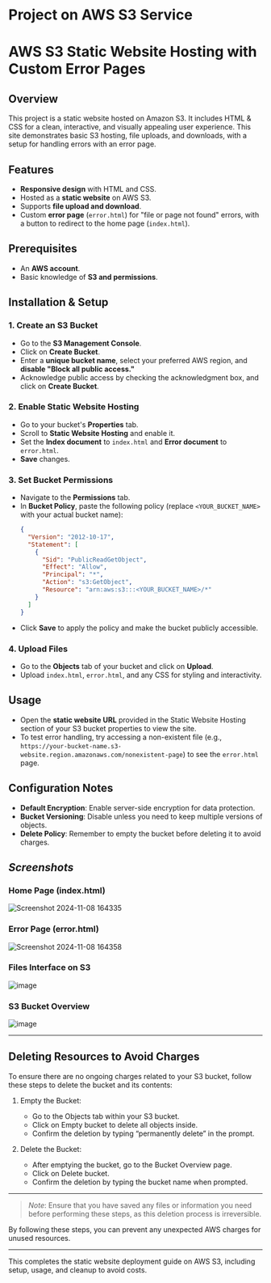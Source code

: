 # Project on AWS S3 Service
# AWS S3 Static Website Hosting with Custom Error Pages

## Overview
This project is a static website hosted on Amazon S3. It includes HTML & CSS for a clean, interactive, and visually appealing user experience. This site demonstrates basic S3 hosting, file uploads, and downloads, with a setup for handling errors with an error page.

## Features
- **Responsive design** with HTML and CSS.
- Hosted as a **static website** on AWS S3.
- Supports **file upload and download**.
- Custom **error page** (`error.html`) for "file or page not found" errors, with a button to redirect to the home page (`index.html`).

## Prerequisites
- An **AWS account**.
- Basic knowledge of **S3 and permissions**.

## Installation & Setup

### 1. Create an S3 Bucket
- Go to the **S3 Management Console**.
- Click on **Create Bucket**.
- Enter a **unique bucket name**, select your preferred AWS region, and **disable "Block all public access."**
- Acknowledge public access by checking the acknowledgment box, and click on **Create Bucket**.

### 2. Enable Static Website Hosting
- Go to your bucket's **Properties** tab.
- Scroll to **Static Website Hosting** and enable it.
- Set the **Index document** to `index.html` and **Error document** to `error.html`.
- **Save** changes.

### 3. Set Bucket Permissions
- Navigate to the **Permissions** tab.
- In **Bucket Policy**, paste the following policy (replace `<YOUR_BUCKET_NAME>` with your actual bucket name):
    ```json
    {
      "Version": "2012-10-17",
      "Statement": [
        {
          "Sid": "PublicReadGetObject",
          "Effect": "Allow",
          "Principal": "*",
          "Action": "s3:GetObject",
          "Resource": "arn:aws:s3:::<YOUR_BUCKET_NAME>/*"
        }
      ]
    }
    ```
- Click **Save** to apply the policy and make the bucket publicly accessible.

### 4. Upload Files
- Go to the **Objects** tab of your bucket and click on **Upload**.
- Upload `index.html`, `error.html`, and any CSS for styling and interactivity.

## Usage
- Open the **static website URL** provided in the Static Website Hosting section of your S3 bucket properties to view the site.
- To test error handling, try accessing a non-existent file (e.g., `https://your-bucket-name.s3-website.region.amazonaws.com/nonexistent-page`) to see the `error.html` page.

## Configuration Notes
- **Default Encryption**: Enable server-side encryption for data protection.
- **Bucket Versioning**: Disable unless you need to keep multiple versions of objects.
- **Delete Policy**: Remember to empty the bucket before deleting it to avoid charges.

## _Screenshots_ 

### Home Page (index.html)
![Screenshot 2024-11-08 164335](https://github.com/user-attachments/assets/c960a956-d025-4399-9c1c-89247c9b91a9)

### Error Page (error.html)
![Screenshot 2024-11-08 164358](https://github.com/user-attachments/assets/2140464c-fcb2-44e1-92e2-495fdeb37d03)

### Files Interface on S3 
![image](https://github.com/user-attachments/assets/f0a8a2bc-6288-44c3-b4b8-c007db7206ac)

### S3 Bucket Overview
![image](https://github.com/user-attachments/assets/62cb1c0b-a972-4de0-aa7e-dd6f9bd7379c)

---

## Deleting Resources to Avoid Charges

To ensure there are no ongoing charges related to your S3 bucket, follow these steps to delete the bucket and its contents:

1. Empty the Bucket:
   - Go to the Objects tab within your S3 bucket.
   - Click on Empty bucket to delete all objects inside.
   - Confirm the deletion by typing “permanently delete” in the prompt.
   
2. Delete the Bucket:
   - After emptying the bucket, go to the Bucket Overview page.
   - Click on Delete bucket.
   - Confirm the deletion by typing the bucket name when prompted.
---
> *Note*: Ensure that you have saved any files or information you need before performing these steps, as this deletion process is irreversible.

By following these steps, you can prevent any unexpected AWS charges for unused resources. 

---

This completes the static website deployment guide on AWS S3, including setup, usage, and cleanup to avoid costs.



